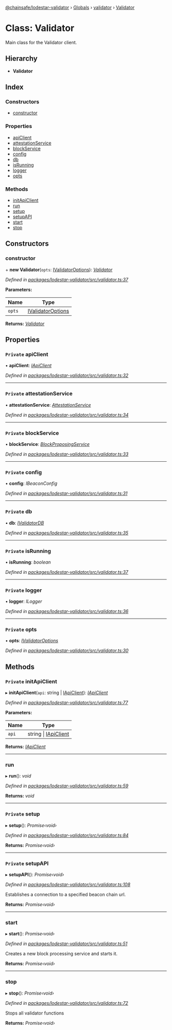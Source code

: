 [@chainsafe/lodestar-validator](../README.md) › [Globals](../globals.md) › [validator](../modules/validator.md) › [Validator](validator.validator-1.md)

# Class: Validator

Main class for the Validator client.

## Hierarchy

* **Validator**

## Index

### Constructors

* [constructor](validator.validator-1.md#constructor)

### Properties

* [apiClient](validator.validator-1.md#private-apiclient)
* [attestationService](validator.validator-1.md#private-attestationservice)
* [blockService](validator.validator-1.md#private-blockservice)
* [config](validator.validator-1.md#private-config)
* [db](validator.validator-1.md#private-db)
* [isRunning](validator.validator-1.md#private-isrunning)
* [logger](validator.validator-1.md#private-logger)
* [opts](validator.validator-1.md#private-opts)

### Methods

* [initApiClient](validator.validator-1.md#private-initapiclient)
* [run](validator.validator-1.md#run)
* [setup](validator.validator-1.md#private-setup)
* [setupAPI](validator.validator-1.md#private-setupapi)
* [start](validator.validator-1.md#start)
* [stop](validator.validator-1.md#stop)

## Constructors

###  constructor

\+ **new Validator**(`opts`: [IValidatorOptions](../interfaces/_options_.ivalidatoroptions.md)): *[Validator](validator.validator-1.md)*

*Defined in [packages/lodestar-validator/src/validator.ts:37](https://github.com/ChainSafe/lodestar/blob/08fb27fc7/packages/lodestar-validator/src/validator.ts#L37)*

**Parameters:**

Name | Type |
------ | ------ |
`opts` | [IValidatorOptions](../interfaces/_options_.ivalidatoroptions.md) |

**Returns:** *[Validator](validator.validator-1.md)*

## Properties

### `Private` apiClient

• **apiClient**: *[IApiClient](../interfaces/_api_interface_.iapiclient.md)*

*Defined in [packages/lodestar-validator/src/validator.ts:32](https://github.com/ChainSafe/lodestar/blob/08fb27fc7/packages/lodestar-validator/src/validator.ts#L32)*

___

### `Private` attestationService

• **attestationService**: *[AttestationService](_services_attestation_.attestationservice.md)*

*Defined in [packages/lodestar-validator/src/validator.ts:34](https://github.com/ChainSafe/lodestar/blob/08fb27fc7/packages/lodestar-validator/src/validator.ts#L34)*

___

### `Private` blockService

• **blockService**: *[BlockProposingService](_services_block_.blockproposingservice.md)*

*Defined in [packages/lodestar-validator/src/validator.ts:33](https://github.com/ChainSafe/lodestar/blob/08fb27fc7/packages/lodestar-validator/src/validator.ts#L33)*

___

### `Private` config

• **config**: *IBeaconConfig*

*Defined in [packages/lodestar-validator/src/validator.ts:31](https://github.com/ChainSafe/lodestar/blob/08fb27fc7/packages/lodestar-validator/src/validator.ts#L31)*

___

### `Private` db

• **db**: *[IValidatorDB](../interfaces/_db_interface_.ivalidatordb.md)*

*Defined in [packages/lodestar-validator/src/validator.ts:35](https://github.com/ChainSafe/lodestar/blob/08fb27fc7/packages/lodestar-validator/src/validator.ts#L35)*

___

### `Private` isRunning

• **isRunning**: *boolean*

*Defined in [packages/lodestar-validator/src/validator.ts:37](https://github.com/ChainSafe/lodestar/blob/08fb27fc7/packages/lodestar-validator/src/validator.ts#L37)*

___

### `Private` logger

• **logger**: *ILogger*

*Defined in [packages/lodestar-validator/src/validator.ts:36](https://github.com/ChainSafe/lodestar/blob/08fb27fc7/packages/lodestar-validator/src/validator.ts#L36)*

___

### `Private` opts

• **opts**: *[IValidatorOptions](../interfaces/_options_.ivalidatoroptions.md)*

*Defined in [packages/lodestar-validator/src/validator.ts:30](https://github.com/ChainSafe/lodestar/blob/08fb27fc7/packages/lodestar-validator/src/validator.ts#L30)*

## Methods

### `Private` initApiClient

▸ **initApiClient**(`api`: string | [IApiClient](../interfaces/_api_interface_.iapiclient.md)): *[IApiClient](../interfaces/_api_interface_.iapiclient.md)*

*Defined in [packages/lodestar-validator/src/validator.ts:77](https://github.com/ChainSafe/lodestar/blob/08fb27fc7/packages/lodestar-validator/src/validator.ts#L77)*

**Parameters:**

Name | Type |
------ | ------ |
`api` | string &#124; [IApiClient](../interfaces/_api_interface_.iapiclient.md) |

**Returns:** *[IApiClient](../interfaces/_api_interface_.iapiclient.md)*

___

###  run

▸ **run**(): *void*

*Defined in [packages/lodestar-validator/src/validator.ts:59](https://github.com/ChainSafe/lodestar/blob/08fb27fc7/packages/lodestar-validator/src/validator.ts#L59)*

**Returns:** *void*

___

### `Private` setup

▸ **setup**(): *Promise‹void›*

*Defined in [packages/lodestar-validator/src/validator.ts:84](https://github.com/ChainSafe/lodestar/blob/08fb27fc7/packages/lodestar-validator/src/validator.ts#L84)*

**Returns:** *Promise‹void›*

___

### `Private` setupAPI

▸ **setupAPI**(): *Promise‹void›*

*Defined in [packages/lodestar-validator/src/validator.ts:108](https://github.com/ChainSafe/lodestar/blob/08fb27fc7/packages/lodestar-validator/src/validator.ts#L108)*

Establishes a connection to a specified beacon chain url.

**Returns:** *Promise‹void›*

___

###  start

▸ **start**(): *Promise‹void›*

*Defined in [packages/lodestar-validator/src/validator.ts:51](https://github.com/ChainSafe/lodestar/blob/08fb27fc7/packages/lodestar-validator/src/validator.ts#L51)*

Creates a new block processing service and starts it.

**Returns:** *Promise‹void›*

___

###  stop

▸ **stop**(): *Promise‹void›*

*Defined in [packages/lodestar-validator/src/validator.ts:72](https://github.com/ChainSafe/lodestar/blob/08fb27fc7/packages/lodestar-validator/src/validator.ts#L72)*

Stops all validator functions

**Returns:** *Promise‹void›*

